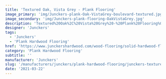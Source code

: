 ```yaml
---
title: 'Textured Oak, Vista Grey - Plank Flooring'
image_primary: 'img/Junckers-plank-Oak-VistaGrey-boulevard-textured.jpg'
image_secondary: 'img/Junckers-plank-flooring-OakVistaGrey.jpg'
description: 'Textured%20Oak%2C%20Vista%20Grey%20-%20Plank%20Flooring%0A%0AThis%20gently%20textured%20oak%20plank%20is%20a%20subtle%20combination%20of%20light%20grey%20with%20white%20tones.%0A%0AThe%20fusion%20of%20the%20two%20colours%20beautifully%20enhance%20the%20natural%20grain%20structure%20of%20the%20oak.%0A%0AThis%20floor%20is%20also%20available%20as%20ships%20decking.%20The%20black%20neoprene%20strip%20placed%20between%20the%20boards%20adds%20a%20maritime%20look%20to%20the%20floor.'
designer: 'Junckers'
tags:
  - 'Junckers'
  - 'Plank Hardwood Flooring'
href: 'https://www.junckershardwood.com/wood-flooring/solid-hardwood-flooring/plank-hardwood-flooring/product-page/textured-oak-vista-grey-plank-flooring'
category: 'Plank Hardwood Flooring'
subtitle: ''
manufacturer: 'Junckers'
slug: '/manufacturers/junckers/plank-hardwood-flooring/junckers-textured-oak-vista-grey-plank-flooring'
date: '2021-03-22'
---
```

